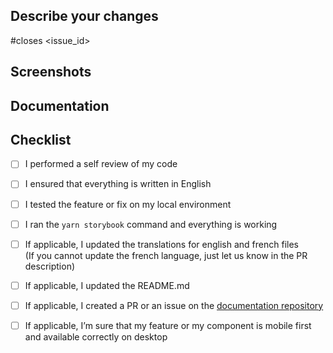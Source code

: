## Describe your changes

<!-- Please provide the issue id if applicable, else remove the line -->
#closes <issue_id>

<!-- Please give some details about what you did and the way you did it -->

## Screenshots

<!-- Please provide some screenshots if applicable -->

## Documentation

<!-- Please provide a link to the issue or PR of the documentation (https://docs.web.start-ui.com) if applicable -->

## Checklist

 - [ ] I performed a self review of my code
 - [ ] I ensured that everything is written in English
 - [ ] I tested the feature or fix on my local environment
 - [ ] I ran the `yarn storybook` command and everything is working
 - [ ] If applicable, I updated the translations for english and french files  
      (If you cannot update the french language, just let us know in the PR description)
 - [ ] If applicable, I updated the README.md
 - [ ] If applicable, I created a PR or an issue on the [documentation repository](https://github.com/bearstudio/start-ui-web-docs/)
 - [ ] If applicable, I’m sure that my feature or my component is mobile first and available correctly on desktop




